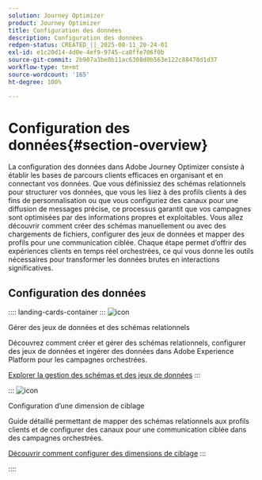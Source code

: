 ```yaml
---
solution: Journey Optimizer
product: Journey Optimizer
title: Configuration des données
description: Configuration des données
redpen-status: CREATED_||_2025-08-11_20-24-01
exl-id: e1c20d14-4d0e-4ef9-9745-ca8ffe706f0b
source-git-commit: 2b907a3be8b11ac6308d0b563e122c88478d1d37
workflow-type: tm+mt
source-wordcount: '165'
ht-degree: 100%

---
```


# Configuration des données{#section-overview}

La configuration des données dans Adobe Journey Optimizer consiste à établir les bases de parcours clients efficaces en organisant et en connectant vos données. Que vous définissiez des schémas relationnels pour structurer vos données, que vous les liiez à des profils clients à des fins de personnalisation ou que vous configuriez des canaux pour une diffusion de messages précise, ce processus garantit que vos campagnes sont optimisées par des informations propres et exploitables. Vous allez découvrir comment créer des schémas manuellement ou avec des chargements de fichiers, configurer des jeux de données et mapper des profils pour une communication ciblée. Chaque étape permet d’offrir des expériences clients en temps réel orchestrées, ce qui vous donne les outils nécessaires pour transformer les données brutes en interactions significatives.

## Configuration des données

:::: landing-cards-container
:::
![icon](https://cdn.experienceleague.adobe.com/icons/gear.svg?lang=fr)

Gérer des jeux de données et des schémas relationnels

Découvrez comment créer et gérer des schémas relationnels, configurer des jeux de données et ingérer des données dans Adobe Experience Platform pour les campagnes orchestrées.

[Explorer la gestion des schémas et des jeux de données](schemas-datasets-landing-page.md)
:::

:::
![icon](https://cdn.experienceleague.adobe.com/icons/bullseye.svg?lang=fr)

Configuration d’une dimension de ciblage

Guide détaillé permettant de mapper des schémas relationnels aux profils clients et de configurer des canaux pour une communication ciblée dans des campagnes orchestrées.

[Découvrir comment configurer des dimensions de ciblage](../using/orchestrated/target-dimension.md)
:::

::::
